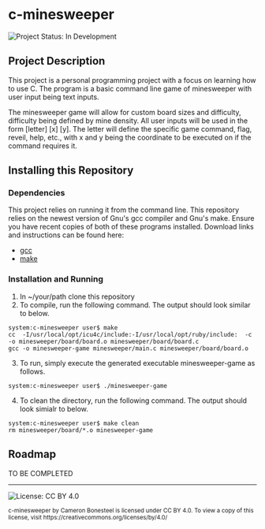 # c-minesweeper

![Project Status: In Development](https://img.shields.io/badge/Project%20Status-In%20Development-brightgreen)

## Project Description
This project is a personal programming project with a focus on learning how to use C. The
program is a basic command line game of minesweeper with user input being text inputs.

The minesweeper game will allow for custom board sizes and difficulty, difficulty being
defined by mine density. All user inputs will be used in the form [letter] [x] [y]. The letter
will define the specific game command, flag, reveil, help, etc., with x and y being the
coordinate to be executed on if the command requires it.

## Installing this Repository

### Dependencies
This project relies on running it from the command line. This repository relies
on the newest version of Gnu's gcc compiler and Gnu's make. Ensure you have recent
copies of both of these programs installed. Download links and instructions can be
found here:

* [gcc](https://gcc.gnu.org/install/)
* [make](https://www.gnu.org/software/make/)

### Installation and Running
1. In ~/your/path clone this repository
2. To compile, run the following command. The output should look similar to below.
``` console
system:c-minesweeper user$ make
cc  -I/usr/local/opt/icu4c/include:-I/usr/local/opt/ruby/include:  -c -o minesweeper/board/board.o minesweeper/board/board.c
gcc -o minesweeper-game minesweeper/main.c minesweeper/board/board.o
```
3. To run, simply execute the generated executable minesweeper-game as follows.
``` console
system:c-minesweeper user$ ./minesweeper-game
```
4. To clean the directory, run the following command. The output should look simialr to below.
``` console
system:c-minesweeper user$ make clean
rm minesweeper/board/*.o minesweeper-game
```


## Roadmap

TO BE COMPLETED


<hr/>

![License: CC BY 4.0](https://img.shields.io/badge/License-CC%20BY%204.0-lightgrey)

<small>
c-minesweeper by Cameron Bonesteel is licensed under CC BY 4.0. To view
a copy of this license, visit
https://creativecommons.org/licenses/by/4.0/
</small>